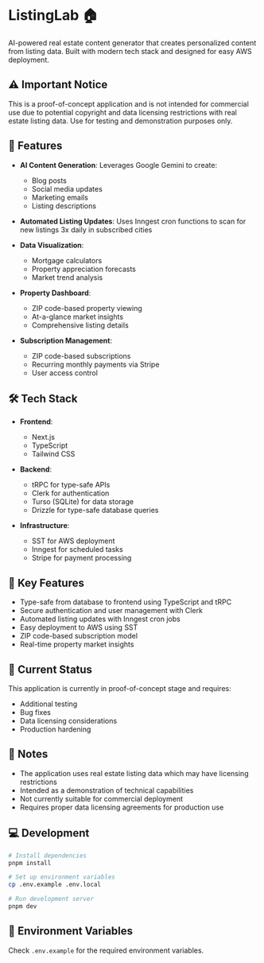 # ListingLab 🏠

AI-powered real estate content generator that creates personalized content from listing data. Built with modern tech stack and designed for easy AWS deployment.

## ⚠️ Important Notice

This is a proof-of-concept application and is not intended for commercial use due to potential copyright and data licensing restrictions with real estate listing data. Use for testing and demonstration purposes only.

## 🚀 Features

- **AI Content Generation**: Leverages Google Gemini to create:
  - Blog posts
  - Social media updates
  - Marketing emails
  - Listing descriptions

- **Automated Listing Updates**: Uses Inngest cron functions to scan for new listings 3x daily in subscribed cities

- **Data Visualization**:
  - Mortgage calculators
  - Property appreciation forecasts
  - Market trend analysis

- **Property Dashboard**:
  - ZIP code-based property viewing
  - At-a-glance market insights
  - Comprehensive listing details

- **Subscription Management**:
  - ZIP code-based subscriptions
  - Recurring monthly payments via Stripe
  - User access control

## 🛠️ Tech Stack

- **Frontend**: 
  - Next.js
  - TypeScript
  - Tailwind CSS

- **Backend**:
  - tRPC for type-safe APIs
  - Clerk for authentication
  - Turso (SQLite) for data storage
  - Drizzle for type-safe database queries

- **Infrastructure**:
  - SST for AWS deployment
  - Inngest for scheduled tasks
  - Stripe for payment processing

## 🌟 Key Features

- Type-safe from database to frontend using TypeScript and tRPC
- Secure authentication and user management with Clerk
- Automated listing updates with Inngest cron jobs
- Easy deployment to AWS using SST
- ZIP code-based subscription model
- Real-time property market insights

## 🚧 Current Status

This application is currently in proof-of-concept stage and requires:
- Additional testing
- Bug fixes
- Data licensing considerations
- Production hardening

## 📝 Notes

- The application uses real estate listing data which may have licensing restrictions
- Intended as a demonstration of technical capabilities
- Not currently suitable for commercial deployment
- Requires proper data licensing agreements for production use

## 💻 Development

```bash
# Install dependencies
pnpm install

# Set up environment variables
cp .env.example .env.local

# Run development server
pnpm dev
```

## 🔑 Environment Variables

Check `.env.example` for the required environment variables.